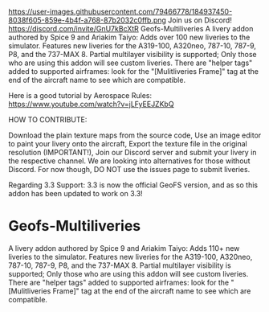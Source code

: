 https://user-images.githubusercontent.com/79466778/184937450-8038f605-859e-4b4f-a768-87b2032c0ffb.png
Join us on Discord! https://discord.com/invite/GnU7kBcXtR
Geofs-Multiliveries
A livery addon authored by Spice 9 and Ariakim Taiyo:
Adds over 100 new liveries to the simulator.
Features new liveries for the A319-100, A320neo, 787-10, 787-9, P8, and the 737-MAX 8.
Partial multilayer visibility is supported; Only those who are using this addon will see custom liveries.
There are "helper tags" added to supported airframes: look for the "[Mulitliveries Frame]" tag at the end of the aircraft name to see which are compatible.

Here is a good tutorial by Aerospace Rules: https://www.youtube.com/watch?v=jLFyEEJZKbQ

HOW TO CONTRIBUTE:

Download the plain texture maps from the source code,
Use an image editor to paint your livery onto the aircraft,
Export the texture file in the original resolution (IMPORTANT!),
Join our Discord server and submit your livery in the respective channel. We are looking into alternatives for those without Discord. For now though, DO NOT use the issues page to submit liveries.

Regarding 3.3 Support:
3.3 is now the official GeoFS version, and as so this addon has been updated to work on 3.3!
# Geofs-Multiliveries
A livery addon authored by Spice 9 and Ariakim Taiyo:
Adds 110+ new liveries to the simulator.
Features new liveries for the A319-100, A320neo, 787-10, 787-9, P8, and the 737-MAX 8.
Partial multilayer visibility is supported; Only those who are using this addon will see custom liveries.
There are "helper tags" added to supported airframes: look for the "[Mulitliveries Frame]" tag at the end of the aircraft name to see which are compatible.
